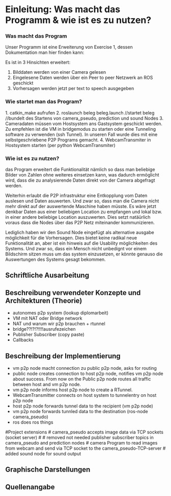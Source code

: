 <h1> Einleitung: Was macht das Programm & wie ist es zu nutzen?</h1> 


<h3>Was macht das Program </h3>
Unser Programm ist eine Erweiterung von Exercise 1, dessen Dokumentation man hier finden kann: <https://github.com/FlorianSauer/RobotikROSUebung/blob/master/Solution.md> 

Es ist in 3 Hinsichten erweitert: </br> 
1. Bilddaten werden von einer Camera gelesen </br> 
2. Eingelesene Daten werden über ein Peer to peer Netzwerk an ROS geschickt  </br> 
3. Vorhersagen werden jetzt per text to speech ausgegeben


<h3>Wie startet man das Program? </h3>
1. catkin_make aufrufen
2. roslaunch beleg beleg.launch //startet beleg //bundelt des Startens von camera_pseudo, prediction und sound Nodes
3. Cameradaten müssen vom Hostsystem ans Gastsystem geschickt werden. Zu empfehlen ist die VM in bridgemodus zu starten oder eine Tunneling software zu verwenden (ssh Tunnel). In unseren Fall wurde dies mit eine selbstgeschriebene P2P Programs gemacht. 
4. WebcamTransmiter in Hostsystem starten (per python WebcamTransmiter)

<h3>Wie ist es zu nutzen? </h3>
das Program erweitert die Funktionalität nämlich so dass man beliebige Bilder von Zahlen ohne weiteres einsetzen kann, was dadurch ermöglicht wird, dass die zu analysierende Daten direkt von der Camera abgefragt werden. 

Weiterhin erlaubt die P2P infrastruktur eine Entkopplung vom Daten auslesen und Daten asuwerten. Und zwar so, dass man die Camera nicht mehr direkt auf der auswertende Maschine haben müsste. Es wäre jetzt denkbar Daten aus einer beliebigen Location zu empfangen und lokal bzw. in einer andere beliebige Location auszuwerten. Dies setzt natäürlich voraus dass die Nodes über das P2P Netz miteinander kommunizieren.

Lediglich haben wir den Sound Node eingefügt als alternative  ausgabe möglichkeit für die Vorhersagen. Dies bietet keine radikal neue Funktionalität an, aber ist ein hinweis auf die Usability möglichkeiten des Systems. Und zwar so, dass ein Mensch nicht unbedignt vor einem Bildschirm sitzen muss um das system einzusetzen, er könnte genauso die Auswertungen des Systems gesagt bekommen. 


<h2> Schriftliche Ausarbeitung</h2>

<h2> Beschreibung verwendeter Konzepte und Architekturen (Theorie)</h2>

- autonomes p2p system (lookup diplomarbeit)
- VM mit NAT oder Bridge network
- NAT und warum wir p2p brauchen + rtunnel
- bridge??!?!?!!!!ausrufezeichen
- Publisher Subscriber (copy paste)
- Callbacks

<h2> Beschreibung der Implementierung </h2>

- vm p2p node macht connection zu public p2p node, asks for routing
- public node creates connection to host p2p node, notifies vm p2p node about success. From now on the Public p2p node routes all traffic between host and vm p2p node.
- vm p2p node informs host p2p node to create a RTunnel.
- WebcamTransmitter connects on host system to tunnelentry on host p2p node
- host p2p node forwards tunnel data to the recipient (vm p2p node)
- vm p2p node forwards tunnled data to the destination (ros-node camera_pseudo)
- ros does ros things


#Project extensions
    # camera_pseudo accepts image data via TCP sockets (socket server)
    # 
	# removed not needed publisher subscriber topics in camera_pseudo and prediction nodes
	# camera Program to read images from webcam and send via TCP socket to the camera_pseudo-TCP-server
    # added sound node for sound output
 

<h2> Graphische Darstellungen </h2>

<h2>Quellenangabe </h2>




